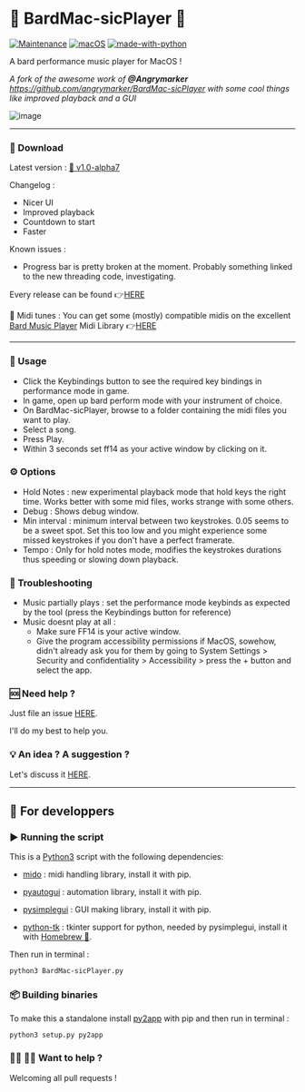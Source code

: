 # 🎵 BardMac-sicPlayer 🍎

[![Maintenance](https://img.shields.io/badge/Maintained%3F-yes-green.svg)](https://GitHub.com/realAbitbol/BardMac-sicPlayer/graphs/commit-activity) [![macOS](https://svgshare.com/i/ZjP.svg)](https://svgshare.com/i/ZjP.svg) [![made-with-python](https://img.shields.io/badge/Made%20with-Python-1f425f.svg)](https://www.python.org/)

A bard performance music player for MacOS !

*A fork of the awesome work of **@Angrymarker** https://github.com/angrymarker/BardMac-sicPlayer with some cool things like improved playback and a GUI*

![image](https://user-images.githubusercontent.com/73762857/143764596-7e3d01b6-9a9f-4fd6-bbca-fcea3c2f7362.png)

---

### 💾 Download

Latest version : [💾 v1.0-alpha7](https://github.com/realAbitbol/BardMac-sicPlayer/releases/download/v1.0-alpha7/BardMac-sicPlayer.app.zip)

Changelog :
- Nicer UI
- Improved playback
- Countdown to start
- Faster

Known issues :
- Progress bar is pretty broken at the moment. Probably something linked to the new threading code, investigating. 

Every release can be found 👉[HERE](https://github.com/realAbitbol/BardMac-sicPlayer/releases)

🎵 Midi tunes : You can get some (mostly) compatible midis on the excellent [Bard Music Player](https://bardmusicplayer.com) Midi Library 👉[HERE](https://songs.bardmusicplayer.com)

---

### 🎹 Usage
- Click the Keybindings button to see the required key bindings in performance mode in game.
- In game, open up bard perform mode with your instrument of choice.
- On BardMac-sicPlayer, browse to a folder containing the midi files you want to play.
- Select a song.
- Press Play.
- Within 3 seconds set ff14 as your active window by clicking on it.

### ⚙️ Options
- Hold Notes : new experimental playback mode that hold keys the right time. Works better with some mid files, works strange with some others.
- Debug : Shows debug window.
- Min interval : minimum interval between two keystrokes. 0.05 seems to be a sweet spot. Set this too low and you might experience some missed keystrokes if you don't have a perfect framerate.
- Tempo : Only for hold notes mode, modifies the keystrokes durations thus speeding or slowing down playback.

### 🔧 Troubleshooting
- Music partially plays : set the performance mode keybinds as expected by the tool (press the Keybindings button for reference)
- Music doesnt play at all :
  - Make sure FF14 is your active window.
  - Give the program accessibility permissions if MacOS, sowehow, didn't already ask you for them by going to System Settings > Security and confidentiality > Accessibility > press the + button and select the app.
 
 ### 🆘 Need help ?
 
 Just file an issue [HERE](https://github.com/realAbitbol/BardMac-sicPlayer/issues).

 I'll do my best to help you.
 
 ### 💡 An idea ? A suggestion ?
 
 Let's discuss it [HERE](https://github.com/realAbitbol/BardMac-sicPlayer/discussions).

---

## 🤖 For developpers

### ▶️ Running the script

This is a [Python3](https://www.python.org/downloads/) script with the following dependencies:
- [mido](https://pypi.org/project/mido/) : midi handling library, install it with pip.

- [pyautogui](https://pypi.org/project/PyAutoGUI/) : automation library, install it with pip.

- [pysimplegui](https://pypi.org/project/PySimpleGUI/) : GUI making library, install it with pip.

- [python-tk](https://formulae.brew.sh/formula/python-tk@3.9) : tkinter support for python, needed by pysimplegui, install it with [Homebrew 🍺](https://brew.sh/).

Then run in terminal :

```bash
python3 BardMac-sicPlayer.py
```

### 📦 Building binaries

To make this a standalone install [py2app](https://pypi.org/project/py2app/) with pip and then run in terminal :
```bash
python3 setup.py py2app
```  

### 🧑‍💻 👩‍💻 Want to help ?

Welcoming all pull requests !

